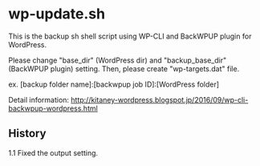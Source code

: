 # wp-update.sh

This is the backup sh shell script using WP-CLI and BackWPUP plugin for WordPress.

Please change "base_dir" (WordPress dir) and "backup_base_dir" (BackWPUP plugin) setting. Then, please create "wp-targets.dat" file.

ex. [backup folder name]:[backwpup job ID]:[WordPress folder]

Detail information: http://kitaney-wordpress.blogspot.jp/2016/09/wp-cli-backwpup-wordpress.html


## History

1.1  Fixed the output setting.